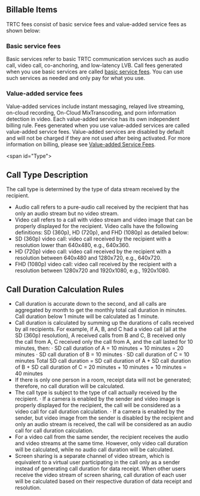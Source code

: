 ## Billable Items

TRTC fees consist of basic service fees and value-added service fees as shown below:
<!--![Billable items](Billable items.png)-->

### Basic service fees
Basic services refer to basic TRTC communication services such as audio call, video call, co-anchoring, and low-latency LVB. Call fees generated when you use basic services are called [basic service fees](https://cloud.tencent.com/document/product/647/37097). You can use such services as needed and only pay for what you use.
### Value-added service fees
Value-added services include instant messaging, relayed live streaming, on-cloud recording, On-Cloud MixTranscoding, and porn information detection in video. Each value-added service has its own independent billing rule. Fees generated when you use value-added services are called value-added service fees.
Value-added services are disabled by default and will not be charged if they are not used after being activated. For more information on billing, please see [Value-added Service Fees](https://cloud.tencent.com/document/product/647/32574).

<span id="Type"></span>
## Call Type Description
The call type is determined by the type of data stream received by the recipient.
- Audio call refers to a pure-audio call received by the recipient that has only an audio stream but no video stream.
- Video call refers to a call with video stream and video image that can be properly displayed for the recipient. Video calls have the following definitions: SD (360p), HD (720p), and FHD (1080p) as detailed below:
 - SD (360p) video call: video call received by the recipient with a resolution lower than 640x480, e.g., 640x360.
 - HD (720p) video call: video call received by the recipient with a resolution between 640x480 and 1280x720, e.g., 640x720.
 - FHD (1080p) video call: video call received by the recipient with a resolution between 1280x720 and 1920x1080, e.g., 1920x1080.


<span id="callduration"></span>
## Call Duration Calculation Rules
- Call duration is accurate down to the second, and all calls are aggregated by month to get the monthly total call duration in minutes. Call duration below 1 minute will be calculated as 1 minute.
- Call duration is calculated by summing up the durations of calls received by all recipients.
For example, if A, B, and C had a video call (all at the SD (360p) resolution), A received calls from B and C, B received only the call from A, C received only the call from A, and the call lasted for 10 minutes, then:
 · SD call duration of A = 10 minutes + 10 minutes = 20 minutes
 · SD call duration of B = 10 minutes
 · SD call duration of C = 10 minutes
 Total SD call duration = SD call duration of A + SD call duration of B + SD call duration of C = 20 minutes + 10 minutes + 10 minutes = 40 minutes
- If there is only one person in a room, receipt data will not be generated; therefore, no call duration will be calculated.
- The call type is subject to the type of call actually received by the recipient.
 · If a camera is enabled by the sender and video image is properly displayed for the recipient, the call will be considered as a video call for call duration calculation.
 · If a camera is enabled by the sender, but video image from the sender is disabled by the recipient and only an audio stream is received, the call will be considered as an audio call for call duration calculation.
- For a video call from the same sender, the recipient receives the audio and video streams at the same time. However, only video call duration will be calculated, while no audio call duration will be calculated.
- Screen sharing is a separate channel of video stream, which is equivalent to a virtual user participating in the call only as a sender instead of generating call duration for data receipt. When other users receive the video stream of screen sharing, call duration of each user will be calculated based on their respective duration of data receipt and resolution.
